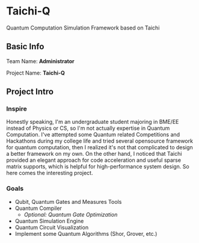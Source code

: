 # Taichi-Q

Quantum Computation Simulation Framework based on Taichi

## Basic Info

Team Name: **Administrator**

Project Name: **Taichi-Q**

## Project Intro

### Inspire

Honestly speaking, I'm an undergraduate student majoring in BME/EE instead of Physics or CS, so I'm not actually expertise in Quantum Computation. I've attempted some Quantum related Competitions and Hackathons during my college life and tried several opensource framework for quantum computation, then I realized it's not that complicated to design a better framework on my own. On the other hand, I noticed that Taichi provided an elegant approach for code acceleration and useful sparse matrix supports, which is helpful for high-performance system design. So here comes the interesting project.

### Goals

- Qubit, Quantum Gates and Measures Tools
- Quantum Compiler
  - *Optional: Quantum Gate Optimization*
- Quantum Simulation Engine
- Quantum Circuit Visualization
- Implement some Quantum Algorithms (Shor, Grover, etc.)
